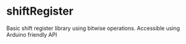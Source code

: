 # shiftRegister
Basic shift register library using bitwise operations. Accessible using Arduino friendly API
